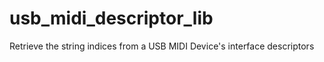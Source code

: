 # usb_midi_descriptor_lib
Retrieve the string indices from a USB MIDI Device's interface descriptors
